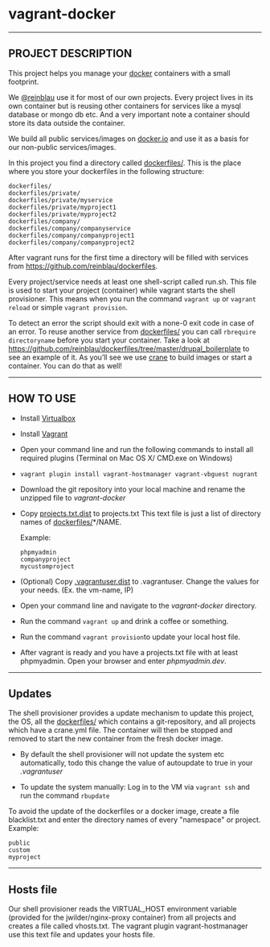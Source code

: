 vagrant-docker
==============

----------
PROJECT DESCRIPTION
----------

This project helps you manage your [docker](http://www.docker.com/whatisdocker/ "What it docker?") containers with a small footprint.

We [@reinblau](http://reinblau.de) use it for most of our own projects. Every project
lives in its own container but is reusing other containers for services like
a mysql database or mongo db etc. And a very important note a container should store its data outside the container.

We build all public services/images on [docker.io](https://hub.docker.com/u/tobiasb/) and use it as a basis for our non-public services/images.

In this project you find a directory called [dockerfiles/](dockerfiles/). This is the place where you store your dockerfiles in the following structure:

```
dockerfiles/
dockerfiles/private/
dockerfiles/private/myservice
dockerfiles/private/myproject1
dockerfiles/private/myproject2
dockerfiles/company/
dockerfiles/company/companyservice
dockerfiles/company/companyproject1
dockerfiles/company/companyproject2
```

After vagrant runs for the first time a directory will be filled with services from https://github.com/reinblau/dockerfiles.

Every project/service needs at least one shell-script called run.sh. This file is used to start your project (container) while vagrant starts the shell provisioner.
This means when you run the command ``vagrant up`` or ``vagrant reload`` or simple ``vagrant provision``.

To detect an error the script should exit with a none-0 exit code in case of an error. To reuse another service from [dockerfiles/](dockerfiles/) you can call
``rbrequire directoryname`` before you start your container. Take a look at https://github.com/reinblau/dockerfiles/tree/master/drupal_boilerplate to see an example of it.
As you’ll see we use [crane](https://github.com/michaelsauter/crane) to build images or start a container. You can do that as well!

----------
HOW TO USE
----------

 - Install [Virtualbox](https://www.virtualbox.org/wiki/Downloads "Virtualbox download page")

 - Install [Vagrant](http://www.vagrantup.com/downloads.html "Vagrant download page")

 - Open your command line and run the following commands to install all required plugins (Terminal on Mac OS X/ CMD.exe on Windows)
  - ``vagrant plugin install vagrant-hostmanager vagrant-vbguest nugrant``

- Download the git repository into your local machine and rename the unzipped file to *vagrant-docker*

- Copy [projects.txt.dist](projects.txt.dist) to projects.txt
    This text file is just a list of directory names of [dockerfiles/](dockerfiles/)*/NAME.

    Example:

    ```
    phpmyadmin
    companyproject
    mycustomproject
    ```

- (Optional) Copy [.vagrantuser.dist](.vagrantuser.dist) to .vagrantuser. Change the values for your needs. (Ex. the vm-name, IP)

- Open your command line and navigate to the *vagrant-docker* directory.

- Run the command ``vagrant up`` and drink a coffee or something.

- Run the command ``vagrant provision``to update your local host file.

- After vagrant is ready and you have a projects.txt file with at least phpmyadmin. Open your browser and enter *phpmyadmin.dev*.

----------
Updates
----------

The shell provisioner provides a update mechanism to update this project, the OS, all the [dockerfiles/](dockerfiles/) which contains a git-repository, and all projects which have a crane.yml file.
  The container will then be stopped and removed to start the new container from the fresh docker image.

  - By default the shell provisioner will not update the system etc automatically, todo this
  change the value of autoupdate to true in your *.vagrantuser*

  - To update the system manually: Log in to the VM via ``vagrant ssh`` and run the command ``rbupdate``

To avoid the update of the dockerfiles or a docker image, create a file blacklist.txt and enter the directory names of every "namespace" or project. Example:
  ```
  public
  custom
  myproject
  ```

----------
Hosts file
----------

Our shell provisioner reads the VIRTUAL_HOST environment variable (provided for the jwilder/nginx-proxy container) from all projects and creates a file called vhosts.txt. The vagrant plugin vagrant-hostmanager use this text file and updates your hosts file.
